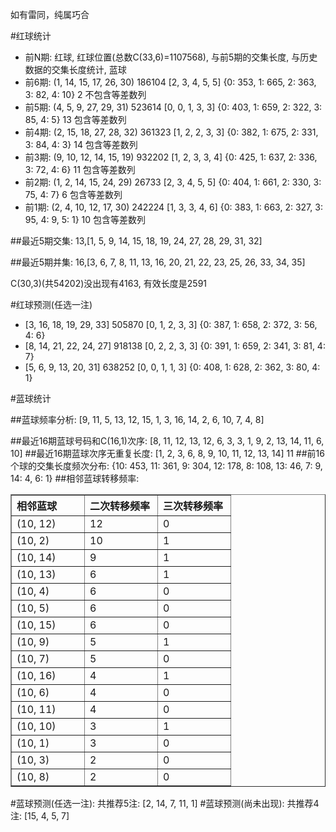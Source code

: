 <!-- 
.. title: 双色球2013040期(2013-04-09)数据分析报告
.. slug: slott-2013040-2013-04-09-report
.. date: 2013-04-10 08:00:00 UTC+08:00
.. tags: Lottery
.. link: 
.. description: 
.. type: text
-->

如有雷同，纯属巧合

<!-- TEASER_END-->

#红球统计

- 前N期: 红球, 红球位置(总数C(33,6)=1107568), 与前5期的交集长度, 与历史数据的交集长度统计, 蓝球
- 前6期: (1, 14, 15, 17, 26, 30) 186104 [2, 3, 4, 5, 5] {0: 353, 1: 665, 2: 363, 3: 82, 4: 10} 2 不包含等差数列
- 前5期: (4, 5, 9, 27, 29, 31) 523614 [0, 0, 1, 3, 3] {0: 403, 1: 659, 2: 322, 3: 85, 4: 5} 13 包含等差数列
- 前4期: (2, 15, 18, 27, 28, 32) 361323 [1, 2, 2, 3, 3] {0: 382, 1: 675, 2: 331, 3: 84, 4: 3} 14 包含等差数列
- 前3期: (9, 10, 12, 14, 15, 19) 932202 [1, 2, 3, 3, 4] {0: 425, 1: 637, 2: 336, 3: 72, 4: 6} 11 包含等差数列
- 前2期: (1, 2, 14, 15, 24, 29) 26733 [2, 3, 4, 5, 5] {0: 404, 1: 661, 2: 330, 3: 75, 4: 7} 6 包含等差数列
- 前1期: (2, 4, 10, 12, 17, 30) 242224 [1, 3, 3, 4, 6] {0: 383, 1: 663, 2: 327, 3: 95, 4: 9, 5: 1} 10 包含等差数列

##最近5期交集:
13,[1, 5, 9, 14, 15, 18, 19, 24, 27, 28, 29, 31, 32]

##最近5期并集:
16,[3, 6, 7, 8, 11, 13, 16, 20, 21, 22, 23, 25, 26, 33, 34, 35]

C(30,3)(共54202)没出现有4163, 
有效长度是2591

#红球预测(任选一注)

- [3, 16, 18, 19, 29, 33] 505870 [0, 1, 2, 3, 3] {0: 387, 1: 658, 2: 372, 3: 56, 4: 6}
- [8, 14, 21, 22, 24, 27] 918138 [0, 2, 2, 3, 3] {0: 391, 1: 659, 2: 341, 3: 81, 4: 7}
- [5, 6, 9, 13, 20, 31] 638252 [0, 0, 1, 1, 3] {0: 408, 1: 628, 2: 362, 3: 80, 4: 1}

#蓝球统计

##蓝球频率分析:
[9, 11, 5, 13, 12, 15, 1, 3, 16, 14, 2, 6, 10, 7, 4, 8]

##最近16期蓝球号码和C(16,1)次序:
[8, 11, 12, 13, 12, 6, 3, 3, 1, 9, 2, 13, 14, 11, 6, 10]
##最近16期蓝球次序无重复长度:
[1, 2, 3, 6, 8, 9, 10, 11, 12, 13, 14] 11
##前16个球的交集长度频次分布:
{10: 453, 11: 361, 9: 304, 12: 178, 8: 108, 13: 46, 7: 9, 14: 4, 6: 1}
##相邻蓝球转移频率:
<table border="1" class="table table-striped dataframe">
  <thead>
    <tr style="text-align: left;">
      <th style="min-width: 100px;">相邻蓝球</th>
      <th style="min-width: 100px;">二次转移频率</th>
      <th style="min-width: 100px;">三次转移频率</th>
    </tr>
  </thead>
  <tbody>
    <tr>
      <td> (10, 12)</td>
      <td> 12</td>
      <td> 0</td>
    </tr>
    <tr>
      <td>  (10, 2)</td>
      <td> 10</td>
      <td> 1</td>
    </tr>
    <tr>
      <td> (10, 14)</td>
      <td>  9</td>
      <td> 1</td>
    </tr>
    <tr>
      <td> (10, 13)</td>
      <td>  6</td>
      <td> 1</td>
    </tr>
    <tr>
      <td>  (10, 4)</td>
      <td>  6</td>
      <td> 0</td>
    </tr>
    <tr>
      <td>  (10, 5)</td>
      <td>  6</td>
      <td> 0</td>
    </tr>
    <tr>
      <td> (10, 15)</td>
      <td>  6</td>
      <td> 0</td>
    </tr>
    <tr>
      <td>  (10, 9)</td>
      <td>  5</td>
      <td> 1</td>
    </tr>
    <tr>
      <td>  (10, 7)</td>
      <td>  5</td>
      <td> 0</td>
    </tr>
    <tr>
      <td> (10, 16)</td>
      <td>  4</td>
      <td> 1</td>
    </tr>
    <tr>
      <td>  (10, 6)</td>
      <td>  4</td>
      <td> 0</td>
    </tr>
    <tr>
      <td> (10, 11)</td>
      <td>  4</td>
      <td> 0</td>
    </tr>
    <tr>
      <td> (10, 10)</td>
      <td>  3</td>
      <td> 1</td>
    </tr>
    <tr>
      <td>  (10, 1)</td>
      <td>  3</td>
      <td> 0</td>
    </tr>
    <tr>
      <td>  (10, 3)</td>
      <td>  2</td>
      <td> 0</td>
    </tr>
    <tr>
      <td>  (10, 8)</td>
      <td>  2</td>
      <td> 0</td>
    </tr>
  </tbody>
</table>
#蓝球预测(任选一注):
共推荐5注: [2, 14, 7, 11, 1]
#蓝球预测(尚未出现):
共推荐4注: [15, 4, 5, 7]

